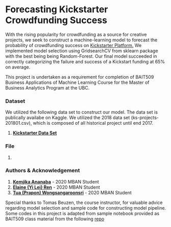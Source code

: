# Forecasting Kickstarter Crowdfunding Success

With the rising popularity for crowdfunding as a source for creative projects, we seek to construct a machine-learning model to forecast the probability of crowdfunding success on [Kickstarter Platform.](https://www.kickstarter.com/) We implemented model selection using GridsearchCV from sklearn package with the best being being Random-Forest.   Our final model succeeded in correctly categorizing the failure and success of a Kickstart funding at 65% on average.   

This project is undertaken as a requirement for completion of BAIT509 Business Applications of Machine Learning Course for the Master of Business Analytics Program at the UBC.


### Dataset

We utilized the following data set to construct our model.  The data set is publically availabe on Kaggle.  We utilized the 2018 data set (ks-projects-201801.csv), which is composed of all historical project until end 2017. 

1. [**Kickstarter Data Set**](https://www.kaggle.com/kemical/kickstarter-projects)

### File
1. 

### Authors & Acknowledgement

1. [**Kemjika Ananaba**](https://www.linkedin.com/in/kemjika-ananaba/) - 2020 MBAN Student
2. [**Elaine (Yi Lei) Ren**](https://www.linkedin.com/in/yilei-ren-1a8117138/) - 2020 MBAN Student
3. [**Tua (Prapon) Wongsangaroonsri**](https://www.linkedin.com/in/tua-wong/) - 2020 MBAN Student

Special thanks to Tomas Beuzen, the course instructor, for valuable advice regarding model selection and sample code for constructing model pipeline.  Some codes in this project is adapted from sample notebook provided as BAIT509 class material from the following [repo](https://github.com/bait509-ubc/BAIT509)
